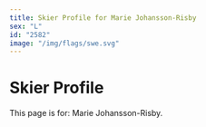 ```yaml
---
title: Skier Profile for Marie Johansson-Risby
sex: "L"
id: "2582"
image: "/img/flags/swe.svg" 
---
```


# Skier Profile

This page is for: Marie Johansson-Risby.
    